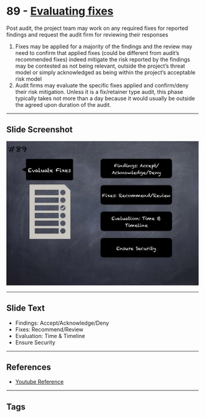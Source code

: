 
# 89 - [Evaluating fixes](./Evaluating%20fixes.md)

Post audit, the project team may work on any required fixes for reported findings and request the audit firm for reviewing their responses

1. Fixes may be applied for a majority of the findings and the review may need to confirm that applied fixes (could be different from audit’s recommended fixes) indeed mitigate the risk reported by the findings may be contested as not being relevant, outside the project’s threat model or simply acknowledged as being within the project’s acceptable risk model
2. Audit firms may evaluate the specific fixes applied and confirm/deny their risk mitigation. Unless it is a fix/retainer type audit, this phase typically takes not more than a day because it would usually be outside the agreed upon duration of the audit.
___
## Slide Screenshot
![089.jpg](../../images/6.%20Audit%20Techniques%20and%20Tools%20101/089.jpg)
___
## Slide Text
- Findings: Accept/Acknowledge/Deny
- Fixes: Recommend/Review
- Evaluation: Time & Timeline
- Ensure Security
___
## References
- [Youtube Reference](https://www.youtube.com/watch?v=dgITqd3mkDk&t=834s)
___
## Tags
